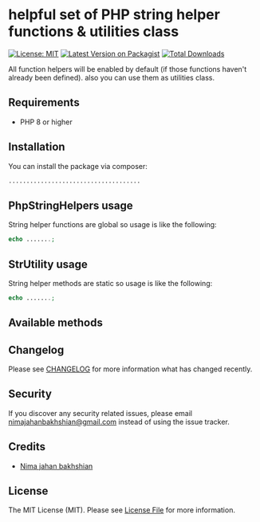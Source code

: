 # helpful set of PHP string helper functions & utilities class


[![License: MIT](https://img.shields.io/badge/License-MIT-yellow.svg)](https://opensource.org/licenses/MIT)
[![Latest Version on Packagist](https://img.shields.io/packagist/v/dvlpr1996/php-string-helpers.svg?style=flat-square)](https://packagist.org/packages/dvlpr1996/php-string-helpers)
[![Total Downloads](https://img.shields.io/packagist/dt/dvlpr1996/php-string-helpers.svg?style=flat-square)](https://packagist.org/packages/dvlpr1996/php-string-helpers)

All function helpers will be enabled by default (if those functions haven't already been defined).
also you can use them as utilities class.

## Requirements

- PHP 8 or higher

## Installation

You can install the package via composer:

```bash
.....................................
```

## PhpStringHelpers usage

String helper functions are global so usage is like the following:

```php
echo .......;
```

## StrUtility usage

String helper methods are static so usage is like the following:

```php
echo .......;
```

## Available methods

## Changelog

Please see [CHANGELOG](CHANGELOG.md) for more information what has changed recently.

## Security

If you discover any security related issues, please email nimajahanbakhshian@gmail.com instead of using the issue tracker.

## Credits

-   [Nima jahan bakhshian](https://github.com/dvlpr1996)

## License

The MIT License (MIT). Please see [License File](LICENSE.md) for more information.
